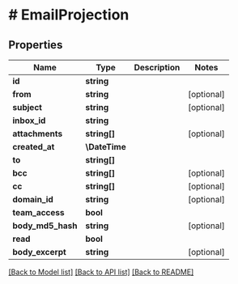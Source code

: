 # # EmailProjection

## Properties

Name | Type | Description | Notes
------------ | ------------- | ------------- | -------------
**id** | **string** |  |
**from** | **string** |  | [optional]
**subject** | **string** |  | [optional]
**inbox_id** | **string** |  |
**attachments** | **string[]** |  | [optional]
**created_at** | **\DateTime** |  |
**to** | **string[]** |  |
**bcc** | **string[]** |  | [optional]
**cc** | **string[]** |  | [optional]
**domain_id** | **string** |  | [optional]
**team_access** | **bool** |  |
**body_md5_hash** | **string** |  | [optional]
**read** | **bool** |  |
**body_excerpt** | **string** |  | [optional]

[[Back to Model list]](../../README#models) [[Back to API list]](../../README#endpoints) [[Back to README]](../../README)
